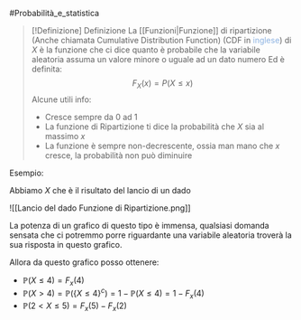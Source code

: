 #Probabilità_e_statistica 
>[!Definizione]  Definizione
>La [[Funzioni|Funzione]] di ripartizione (Anche chiamata Cumulative Distribution Function) (CDF in <font color="#8db3e2">inglese</font>) di $X$ è la funzione che ci dice quanto è probabile che la variabile aleatoria assuma un valore minore o uguale ad un dato numero
>Ed è definita:
>$$F_{X}​(x)=P(X≤x)$$
>Alcune utili info:
>- Cresce sempre da 0 ad 1
>- La funzione di Ripartizione ti dice la probabilità che $X$ sia al massimo $x$
>- La funzione è sempre non-decrescente, ossia man mano che $x$ cresce, la probabilità non può diminuire

Esempio:

Abbiamo $X$ che è il risultato del lancio di un dado

![[Lancio del dado Funzione di Ripartizione.png]]

La potenza di un grafico di questo tipo è immensa, qualsiasi domanda sensata che ci potremmo porre riguardante una variabile aleatoria troverà la sua risposta in questo grafico.

Allora da questo grafico posso ottenere:
- $\mathbb{P}(X\leq4)=F_{x}(4)$
- $\mathbb{P}(X>4)=\mathbb{P}(\{X\leq 4\}^c)=1-\mathbb{P}(X\leq 4)=1-F_{x}(4)$
- $\mathbb{P}(2<X\leq 5)=F_{x}(5)-F_{x}(2)$

